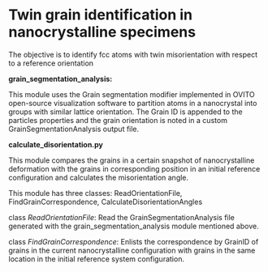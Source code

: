 # Twin grain identification in nanocrystalline specimens

The objective is to identify fcc atoms with twin misorientation with respect to a reference orientation

**grain_segmentation_analysis:**

This module uses the Grain segmentation modifier implemented in OVITO open-source visualization software to partition atoms in a nanocrystal into groups with similar lattice orientation. The Grain ID is appended to the particles properties and the grain orientation is noted in a custom GrainSegmentationAnalysis output file.

**calculate_disorientation.py**

This module compares the grains in a certain snapshot of nanocrystalline deformation with the grains in corresponding position in an initial reference configuration and calculates the misorientation angle. 

This module has three classes: ReadOrientationFile, FindGrainCorrespondence, CalculateDisorientationAngles

class *ReadOrientationFile*: Read the GrainSegmentationAnalysis file generated with the grain_segmentation_analysis module mentioned above. 

class *FindGrainCorrespondence*: Enlists the correspondence by GrainID of grains in the current nanocrystalline configuration with grains in the same location in the initial reference system configuration.


